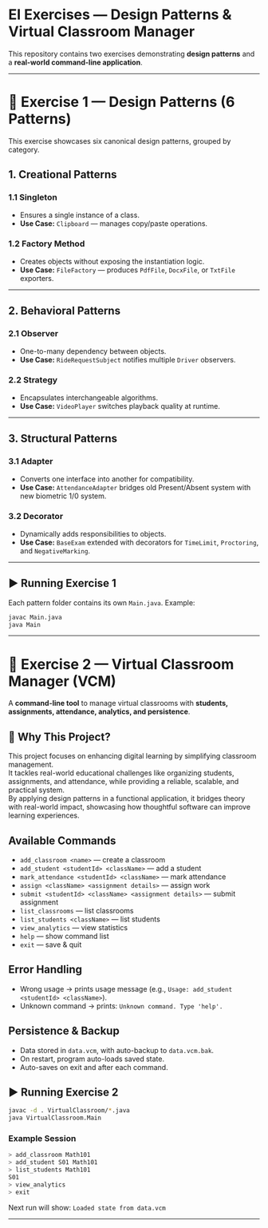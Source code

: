 # EI Exercises — Design Patterns & Virtual Classroom Manager

This repository contains two exercises demonstrating **design patterns** and a **real-world command-line application**.

---

# 📘 Exercise 1 — Design Patterns (6 Patterns)

This exercise showcases six canonical design patterns, grouped by category.

## 1. Creational Patterns
### 1.1 Singleton
- Ensures a single instance of a class.  
- **Use Case:** `Clipboard` — manages copy/paste operations.

### 1.2 Factory Method
- Creates objects without exposing the instantiation logic.  
- **Use Case:** `FileFactory` — produces `PdfFile`, `DocxFile`, or `TxtFile` exporters.

---

## 2. Behavioral Patterns
### 2.1 Observer
- One-to-many dependency between objects.  
- **Use Case:** `RideRequestSubject` notifies multiple `Driver` observers.

### 2.2 Strategy
- Encapsulates interchangeable algorithms.  
- **Use Case:** `VideoPlayer` switches playback quality at runtime.

---

## 3. Structural Patterns
### 3.1 Adapter
- Converts one interface into another for compatibility.  
- **Use Case:** `AttendanceAdapter` bridges old Present/Absent system with new biometric 1/0 system.

### 3.2 Decorator
- Dynamically adds responsibilities to objects.  
- **Use Case:** `BaseExam` extended with decorators for `TimeLimit`, `Proctoring`, and `NegativeMarking`.

---

## ▶️ Running Exercise 1
Each pattern folder contains its own `Main.java`. Example:

```bash
javac Main.java
java Main
```

---

# 🏫 Exercise 2 — Virtual Classroom Manager (VCM)

A **command-line tool** to manage virtual classrooms with **students, assignments, attendance, analytics, and persistence**.

## 🎯 Why This Project?

This project focuses on enhancing digital learning by simplifying classroom management.  
It tackles real-world educational challenges like organizing students, assignments, and attendance, while providing a reliable, scalable, and practical system.  
By applying design patterns in a functional application, it bridges theory with real-world impact, showcasing how thoughtful software can improve learning experiences.


## Available Commands
- `add_classroom <name>` — create a classroom  
- `add_student <studentId> <className>` — add a student  
- `mark_attendance <studentId> <className>` — mark attendance  
- `assign <className> <assignment details>` — assign work  
- `submit <studentId> <className> <assignment details>` — submit assignment  
- `list_classrooms` — list classrooms  
- `list_students <className>` — list students  
- `view_analytics` — view statistics  
- `help` — show command list  
- `exit` — save & quit

## Error Handling
- Wrong usage → prints usage message (e.g., `Usage: add_student <studentId> <className>`).  
- Unknown command → prints: `Unknown command. Type 'help'.`

## Persistence & Backup
- Data stored in `data.vcm`, with auto-backup to `data.vcm.bak`.  
- On restart, program auto-loads saved state.  
- Auto-saves on exit and after each command.

## ▶️ Running Exercise 2
```bash
javac -d . VirtualClassroom/*.java
java VirtualClassroom.Main
```

### Example Session
```bash
> add_classroom Math101
> add_student S01 Math101
> list_students Math101
S01
> view_analytics
> exit
```
Next run will show: `Loaded state from data.vcm`

---




